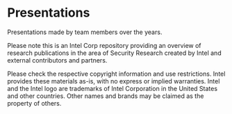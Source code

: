 # Presentations
Presentations made by team members over the years.

Please note this is an Intel Corp repository providing an overview of research publications in the area of Security Research created by Intel and external contributors and partners.

Please check the respective copyright information and use restrictions.
Intel provides these materials as-is, with no express or implied warranties.
Intel and the Intel logo are trademarks of Intel Corporation in the United States and other countries.
Other names and brands may be claimed as the property of others.
